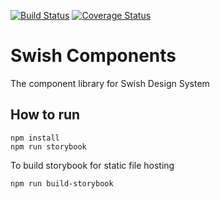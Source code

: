[![Build Status](https://travis-ci.com/krfong916/swish-components.svg?branch=main)](https://travis-ci.com/krfong916/swish-components)
[![Coverage Status](https://coveralls.io/repos/github/krfong916/swish-components/badge.svg?branch=main)](https://coveralls.io/github/krfong916/swish-components?branch=main)

# Swish Components

The component library for Swish Design System

## How to run

```
npm install
npm run storybook
```

To build storybook for static file hosting

```
npm run build-storybook
```
